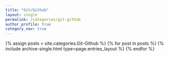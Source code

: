 ```yaml
---
title: "Git/Github"
layout: single
permalink: /categories/git-github
author_profile: true
category_nav: true
---
```

{% assign posts = site.categories.Git-Github %}
{% for post in posts %} {% include archive-single.html type=page.entries_layout %} {% endfor %}
